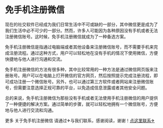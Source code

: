 # 免手机注册微信

现在的社交软件已经成为我们日常生活中不可或缺的一部分，其中微信更是成为了我们生活中必不可少的一部分。然而，许多人可能因为各种原因没有手机或者无法注册微信账号。这时候，免手机注册微信就成为了一种备选方案。

免手机注册微信是指通过电脑端或者其他设备来注册微信账号，而不需要手机来完成注册流程。通过这种方式，用户可以轻松地在没有手机的情况下使用微信，方便快捷地与他人进行沟通和交流。

免手机注册微信的方法有很多种，其中比较常用的一种方法是通过微信网页版来注册账号。用户可以在电脑上打开微信的官方网页，然后按照提示完成注册流程，即可成功注册一个微信账号。另外，也可以通过第三方软件或者网站来注册微信账号，但需要注意选择正规可靠的平台，以免造成信息泄露或者其他安全问题。

总的来说，免手机注册微信为那些没有手机或者无法使用手机注册微信的用户提供了一种便捷的解决方案。通过简单的步骤，就可以轻松地拥有一个微信账号，方便地与他人进行交流和沟通。

更多 关于免手机注册微信 请通过✈与我们联系，感谢阅读，谢谢！[点这里联系✈](https://ads.k02.cc)